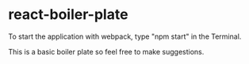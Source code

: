 # react-boiler-plate
To start the application with webpack, type "npm start" in the Terminal.

This is a basic boiler plate so feel free to make suggestions.
